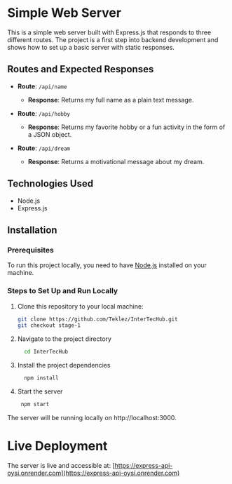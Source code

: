 # Simple Web Server

This is a simple web server built with Express.js that responds to three different routes. The project is a first step into backend development and shows how to set up a basic server with static responses.

## Routes and Expected Responses

- **Route**: `/api/name`
  - **Response**: Returns my full name as a plain text message.
  
- **Route**: `/api/hobby`
  - **Response**: Returns my favorite hobby or a fun activity in the form of a JSON object.
  
- **Route**: `/api/dream`
  - **Response**: Returns a motivational message about my dream.

## Technologies Used

- Node.js
- Express.js

## Installation

### Prerequisites

To run this project locally, you need to have [Node.js](https://nodejs.org/en/) installed on your machine.

### Steps to Set Up and Run Locally

1. Clone this repository to your local machine:
   ```bash
   git clone https://github.com/Teklez/InterTecHub.git
   git checkout stage-1
   
2. Navigate to the project directory
   
    ``` bash
      cd InterTecHub 

3. Install the project dependencies

    ``` bash
      npm install

4. Start the server

     ``` bash
      npm start

The server will be running locally on http://localhost:3000.

# Live Deployment

The server is live and accessible at: [https://express-api-oysi.onrender.com](https://express-api-oysi.onrender.com)

